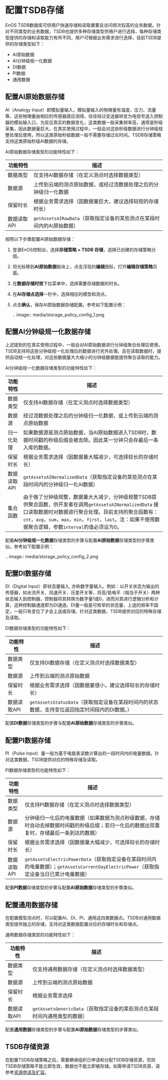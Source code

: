 # 配置TSDB存储
EnOS TSDB数据库可供用户快速存储和读取重要且访问频次较高的业务数据。针对不同类型的业务数据，TSDB也提供多种存储类型供用户进行选择，每种存储类型提供的存储和读取能力有所不同，用户可根据业务需求进行选择，目前TSDB提供的存储类型如下：
- AI原始数据
- AI分钟级规一化数据
- DI数据
- PI数据
- 通用数据

## 配置AI原始数据存储
AI（Analogy Input）即模拟量输入，模拟量输入的物理量有温度、压力、流量等，这些物理量由相应的传感器感应测得，往往经过变送器转变为电信号送入控制器的模拟输入口，为反应真实的数据变化，这类数据一般采集频率高，通常是秒级采集，因此数据量巨大。在真实使用过程中，一般会对这些秒级数据进行分钟级规整处理后使用，所以这类原始秒级数据一般不需要存储过长时间。TSDB存储策略支持这类原始秒级AI数据的存储。

AI原始数据存储类型的功能特性如下：

| 功能特性    | 描述                                                         |
| ----------- | ------------------------------------------------------------ |
| 数据类型    | 仅支持AI数据存储（在定义测点时选择数据类型）                 |
| 数据源      | 上传到云端的测点原始数据，或经过流数据处理之后的分钟级归一化数据 |
| 保留时长    | 根据业务需求选择（因数据量巨大，建议选择较短的存储时长）     |
| 数据读取API | `getAssetsAIRawData`（获取指定设备的某些测点在某段时间内的AI原始数据） |

按照以下步骤配置AI原始数据存储：

1. 登录EnOS控制台，选择**存储策略 > TSDB 存储**，选择已创建的存储策略分组。

2. 将光标移到**AI原始数据**板块上，点击浮现的**编辑**图标，打开**编辑存储策略**页面。

3. 在**数据存储时效**下拉菜单中，选择需要存储数据的时长。

4. 在**AI存储点选择**一栏中，选择相应的模型和测点。

5. 点击**确认**，保存AI原始数据存储配置。参考如下配置示例：

   .. image:: media/storage_policy_config_1.png

## 配置AI分钟级规一化数据存储
上述提到的在真实使用过程中，一般会对AI原始数据进行分钟级聚合处理后使用，TSDB支持将这些分钟级规一化处理后的数据进行另外处理。且在读取数据时，提供自动规一化处理，对这些数据量大大缩小的分钟级数据能提供聚合读取的能力。

AI分钟级规一化数据存储类型的功能特性如下：

| 功能特性    | 描述                                                         |
| ----------- | ------------------------------------------------------------ |
| 数据类型    | 仅支持AI数据存储（在定义测点时选择数据类型）                 |
| 数据源      | 经过流数据处理之后的分钟级归一化数据，或上传到云端的测点原始数据 |
| 归一化处理  | 如果数据源是测点原始数据，当AI原始数据进入TSDB时，数据时间戳的秒级后缀会被去除。因此某一分钟只会存最后一条入库的数据。 |
| 保留时长    | 根据业务需求选择（因数据量大幅减少，可选择较长的存储时长）   |
| 数据读取API | `getAssetsAINormalizedData`（获取指定设备的某些测点在某段时间内的分钟级归一化AI数据） |
| 集合函数    | 由于做了分钟级规整，数据量大大减少，分钟级规整TSDB提供聚合函数，供开发者在调用`getAssetsAINormalizedData` 接口读取数据时对数据进行聚合处理。目前支持的聚合函数有：`cnt`，`avg`，`sum`，`max`，`min`，`first`，`last`。注：如果不使用数据聚合逻辑，参数`interval`的值必须设为0。 |

配置**AI分钟级规一化数据**存储类型的步骤与配置**AI原始数据**存储类型的步骤类似。参考如下配置示例：

.. image:: media/storage_policy_config_2.png

## 配置DI数据存储
DI（Digital Input）即状态量输入, 亦称数字量输入。例如：以开关状态为输出的传感器，如水流开关、风速开关、压差开关等，将高/低电平（相当于开关）两种状态输入到控制器，控制器将其转换为数字量1或0，进而对其进行逻辑分析和计算，这种控制器通道即为DI通道。DI量一般是可枚举的状态量，上送的频率不固定，一般只有变位了才会上送或存储。针对这类数据，TSDB提供对应的特殊存储及读取。

DI数据存储类型的功能特性如下：

| 功能特性    | 描述                                                         |
| ----------- | ------------------------------------------------------------ |
| 数据类型    | 仅支持DI数据存储（在定义测点时选择数据类型）                 |
| 数据源      | 上传到云端的测点原始数据                                     |
| 保留时长    | 根据业务需求选择（因数据量很小，建议选择较长的存储时长）     |
| 数据读取API | `getAssetsStatusData`（获取指定设备在某段时间内的状态数据，支持变位返回指定时间段内的DI数据。） |

配置**DI数据**存储类型的步骤与配置**AI原始数据**存储类型的步骤类似。

## 配置PI数据存储

PI（Pulse Input）量一般为基于电能表读数计算出的一段时间内的电量数据。针对这类数据，TSDB提供对应的特殊存储及读取。

PI数据存储类型的功能特性如下：

| 功能特性    | 描述                                                         |
| ----------- | ------------------------------------------------------------ |
| 数据类型    | 仅支持PI数据存储（在定义测点时选择数据类型）                 |
| 数据源      | 分钟级归一化后的电量数据（如果数据为测点秒级数据，存储时自动去掉数据时间戳的秒级后缀；若归一化后的数据出现重复时，存储最后一条到达的数据） |
| 保留时长    | 根据业务需求选择（因数据量大幅减少，可选择较长的存储时长）   |
| 数据读取API | `getAssetsElectricPowerData`（获取指定设备在某段时间内的电量数据）；`getAssetsCurrentDayElectricPower`（获取指定设备当日已累计电量数据） |

配置**PI数据**存储类型的步骤与配置**AI原始数据**存储类型的步骤类似。

## 配置通用数据存储

在配置模型测点时，可以配置AI、DI、PI、通用这四类数据点。TSDB对通用数据类型提供独立的存储，支持对这类数据配置对应的存储时长和存储点。

通用数据存储类型的功能特性如下：

| 功能特性    | 描述                                                         |
| ----------- | ------------------------------------------------------------ |
| 数据类型    | 仅支持通用数据存储（在定义测点时选择数据类型）               |
| 数据源      | 上传到云端的测点原始数据                                     |
| 保留时长    | 根据业务需求选择                                             |
| 数据读取API | `getAssetsGenericData`（获取指定设备的某些测点在某段时间内通用类型的数据） |

配置**通用数据**存储类型的步骤与配置**AI原始数据**存储类型的步骤类似。



## TSDB存储资源

在配置TSDB存储策略之后，需要确保组织已申请和分配TSDB存储资源，否则TSDB存储策略不能立即生效，数据也不能立即被存储。如需申请TSDB资源，请参考[资源申请及扩容](/docs/enos/zh_CN/latest/resourcemanagement/getstarted.html)。

<!--end-->